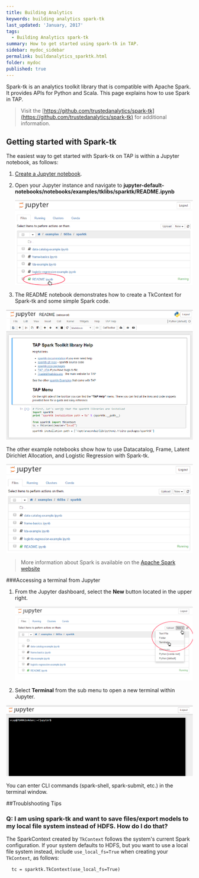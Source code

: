 ```yaml
---
title: Building Analytics
keywords: building analytics spark-tk
last_updated: 'January, 2017'
tags:
  - Building Analytics spark-tk
summary: How to get started using spark-tk in TAP. 
sidebar: mydoc_sidebar
permalink: buildanalytics_sparktk.html
folder: mydoc
published: true
---
```


Spark-tk is an analytics toolkit library that is compatible with Apache Spark. It provides APIs for Python and Scala. This page explains how to use Spark in TAP.

>Visit the [https://github.com/trustedanalytics/spark-tk](https://github.com/trustedanalytics/spark-tk) for additional information.

## Getting started with Spark-tk

The easiest way to get started with Spark-tk on TAP is within a Jupyter notebook, as follows:

1. [Create a Jupyter notebook](/Building-Analytics/Creating_Jupyter_Notebook_Instance.md).

2. Open your Jupyter instance and navigate to **jupyter-default-notebooks/notebooks/examples/tklibs/sparktk/README.ipynb**  
  
    ![Accessing Readme files](/images/BuildAn_GS_Sparktk_Start_v8_Screen1.PNG)  
   
3. The README notebook demonstrates how to create a TkContext for Spark-tk and some simple Spark code.

![Readme files in Jupyter Sample](/images/BuildAn_GS_Sparktk_Start_v8_Screen2.PNG)

The other example notebooks show how to use Datacatalog, Frame, Latent Dirichlet Allocation, and Logistic Regression with Spark-tk.

![Readme files in Jupyter Sample](/images/BuildAn_GS_Sparktk_Start_v8_Screen3.PNG)

>More information about Spark is available on the [Apache Spark website](http://spark.apache.org/)

###Accessing a terminal from Jupyter
1. From the Jupyter dashboard, select the **New** button located in the upper right.

    ![Accessing a Terminal from Jupyter](/images/BuildAn_GS_Sparktk_Start_v8_Screen4.PNG) 

2. Select **Terminal** from the sub menu to open a new terminal within Jupyter. 

![Jupyter Terminal](/images/BuildAn_GS_Sparktk_Start_v8_Screen5.PNG)  


You can enter CLI commands (spark-shell, spark-submit, etc.) in the terminal window.

##Troublshooting Tips

### Q: I am using spark-tk and want to save files/export models to my local file system instead of HDFS. How do I do that?

The SparkContext created by `TkContext` follows the system's current Spark configuration. If your system defaults to HDFS, but you want to use a local file system instead, include `use_local_fs=True` when creating your `TkContext`, as follows:  
  
      tc = sparktk.TkContext(use_local_fs=True)  
  
